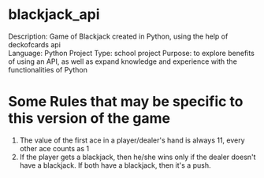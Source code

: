 # blackjack_api
Description: Game of Blackjack created in Python, using the help of deckofcards api<br>
Language: Python
Project Type: school project
Purpose: to explore benefits of using an API, as well as expand knowledge and experience with the functionalities of Python
# Some Rules that may be specific to this version of the game
1. The value of the first ace in a player/dealer's hand is always 11, every other ace counts as 1
2. If the player gets a blackjack, then he/she wins only if the dealer doesn't have a blackjack. If both have a blackjack, then it's a push.

